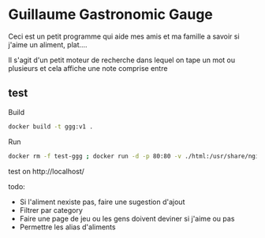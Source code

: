 # Guillaume Gastronomic Gauge

Ceci est un petit programme qui aide mes amis et ma famille a savoir si j'aime un aliment, plat....

Il s'agit d'un petit moteur de recherche dans lequel on tape un mot ou plusieurs et cela affiche une note comprise entre 

## test

Build

```bash
docker build -t ggg:v1 .
```

Run

```bash
docker rm -f test-ggg ; docker run -d -p 80:80 -v ./html:/usr/share/nginx/html/ --name test-ggg ggg:v1
```

test on http://localhost/

todo: 
- Si l'aliment nexiste pas, faire une sugestion d'ajout
- Filtrer par category
- Faire une page de jeu ou les gens doivent deviner si j'aime ou pas
- Permettre les alias d'aliments